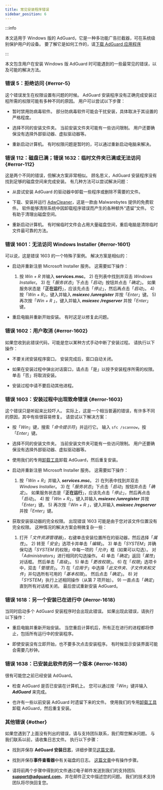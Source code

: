 ```yaml
---
title: 常见安装程序错误
sidebar_position: 6
---
```


:::info

本文适用于 Windows 版的 AdGuard，它是一种多功能广告拦截器，可在系统级别保护用户的设备。 要了解它是如何工作的，请[下载 AdGuard 应用程序](https://agrd.io/download-kb-adblock)

:::

本文包含用户在安装 Windows 版 AdGuard 时可能遇到的一些最常见的错误，以及可能的解决方法。

### 错误 5：拒绝访问 {#error-5}

这个错误发生在权限设置有问题的时候。 AdGuard 安装程序没有正确完成安装过程所需的权限可能有多种不同的原因。 用户可以尝试以下步骤：

- 暂时禁用防病毒软件。 部分防病毒软件可能会干扰安装，具体取决于其设置的严格程度。

- 选择不同的安装文件夹。 当前安装文件夹可能有一些访问限制。 用户还要确保没有选择外部驱动器、虚拟驱动器等。

- 重新启动计算机。 有时权限问题是暂时的，可以通过重新启动电脑来解决。

### 错误 112：磁盘已满；错误 1632：临时文件夹已满或无法访问 {#error-112}

这是两个不同的错误，但解决方案非常相似。 顾名思义，AdGuard 安装程序没有找到足够的磁盘空间来完成安装。 有几种方法可以尝试解决问题：

- 从尝试安装 AdGuard 的驱动器中卸载一些程序或删除不需要的文件。

- 下载、安装并运行 [AdwCleaner](http://www.bleepingcomputer.com/download/adwcleaner/)，这是一款由 Malwarebytes 提供的免费软件。 软件能够清除系统中因卸载程序错误而产生的各种额外“遗留”文件。 它有助于清理出磁盘空间。

- 重新启动计算机。 有时候临时文件会占用大量磁盘空间，重启电脑是清除临时文件最可靠的方法。

### 错误 1601：无法访问 Windows Installer {#error-1601}

可以说，这是错误 1603 的一个特殊子案例。 解决方案是相似的：

- 启动并重新注册 Microsoft Installer 服务。 这需要如下操作：

    1) 按 *Win + R* 并输入 **services.msc**。 2) 在列表中找到并双击 *Windows Installer*。 3) 在「*服务状态*」下点击「*启动*」按钮并点击「*确定*」。 如果服务状态是「**正在运行**」，应该先点击「*停止*」，然后再点击「*启动*」。 4) 按「*Win + R*」，键入并输入 ***msiexec /unregister*** 并按「*Enter*」键。 5) 再次按「*Win + R* 」，键入并输入 ***msiexec /regserver*** 并按「*Enter*」键。

- 重启电脑并重新开始安装。 有时这足以修复此问题。

### 错误 1602：用户取消 {#error-1602}

如果您收到此错误代码，可能是您以某种方式手动中断了安装过程。 请执行以下操作：

- 不要关闭安装程序窗口。 安装完成后，窗口自动关闭。

- 如果在安装过程中弹出对话窗口，请点击「是」以授予安装程序所需的权限。 单击「否」将取消安装。

- 安装过程中请不要启动其他进程。

### 错误 1603：安装过程中出现致命错误 {#error-1603}

这个错误只是听起来比较吓人。 实际上，这是一个相当普遍的错误，有许多不同的原因，其中有些很容易修复。 请尝试以下解决方案：

- 按「*Win*」键，搜索「*命令提示符*」并运行它。 输入 `sfc /scannow`，按「*Enter*」键。

- 选择不同的安装文件夹。 当前安装文件夹可能有一些访问限制。 用户还要确保没有选择外部驱动器、虚拟驱动器等。

- 使用我们的专用[卸载工具](../../installation#advanced)卸载 AdGuard，然后重复安装。

- 启动并重新注册 Microsoft Installer 服务。 这需要如下操作：

    1) 按「*Win + R*」并输入 ***services.msc***。 2) 在列表中找到并双击 *Windows Installer*。 3) 在「*服务状态*」下点击「*启动*」按钮并点击「*确定*」。 如果服务状态是「**正在运行**」，应该先点击「*停止*」，然后再点击「*启动*」。 4) 按「*Win + R*」，键入并输入 ***msiexec /unregister*** 并按「*Enter*」键。 5) 再次按「*Win + R* 」，键入并输入 ***msiexec /regserver*** 并按「*Enter*」键。

- 获取安装驱动器的完全权限。 出现错误 1603 可能是由于您对该文件位置没有完全权限。 这种情况的解决方案会稍微复杂一些：

    1) 打开「*文件资源管理器*」，右键单击安装位置所在的驱动器，然后选择「*属性*」。 2) 转至「*安全*」选项卡并单击「*编辑*」。 3) 单击「*SYSTEM*」并确保勾选「*SYSTEM* 的权限」中每一项的「*允许*」框（如果可以勾选）。 对「*Administrators*」进行相同的勾选操作。 4) 单击「*确定*」返回「*属性*」对话框。 然后单击「*高级*」。 5) 单击「*更改权限*」。 6) 在「*权限*」选项卡中，双击「*管理员*」。 7) 在「*应用于*」中选择「*此文件夹、子文件夹和文件*」并勾选所有可用的「*基本权限*」。 然后点击「*确定*」。 8) 对「*SYSTEM*」执行上述相同操作（从第 7 项开始）。 9) 一直点击「*确定*」直到所有对话框关闭。 最后尝试重新安装 AdGuard。

### 错误 1618：另一个安装已在进行中 {#error-1618}

当同时启动多个 AdGuard 安装程序时会出现此错误。 如果出现此错误，请执行以下操作：

- 重启电脑并重新开始安装。 当您重启计算机后，所有正在进行的进程都将停止，包括所有运行中的安装程序。

- 即使安装没有立即开始，也不要多次点击安装程序。 有时候显示安装界面可能会需要几秒钟。

### 错误 1638：已安装此软件的另一个版本 {#error-1638}

很有可能您之前已经安装 AdGuard。

- 检查 AdGuard 是否已安装在计算机上。 您可以通过按「*Win*」键并输入 ***AdGuard*** 来完成。

- 也许有一些以前安装 AdGuard 时遗留下来的文件。 使用我们的专用[卸载工具](../../installation#advanced)卸载 AdGuard，然后重复安装。

### 其他错误 {#other}

如果您遇到了上面没有列出的错误，请与支持团队联系，我们帮您解决问题。 与我们联系以前，请收集日志文件。 执行以下步骤：

- 找到并保存 **AdGuard 安装日志**，详细步骤见[这篇文章](../installation-logs)。

- 找到并保存**事件查看器**中有关磁盘的日志。 [这篇文章](../system-logs)中有操作步骤。

- 请将前两个步骤中得到的文件通过电子邮件发送到我们的支持团队 **support@adguard.com**，并在邮件正文中描述您的问题。 我们的技术支持团队将尽快回复您。
